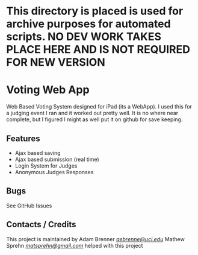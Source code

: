 This directory is placed is used for archive purposes for automated scripts. NO DEV WORK TAKES PLACE HERE AND IS NOT REQUIRED FOR NEW VERSION
=============================================================================================================================================

Voting Web App
==============

Web Based Voting System designed for iPad (its a WebApp). I used this for a judging event I ran and it worked out pretty well. It is no where near complete, but I figured I might as well put it on github for save keeping.

Features
--------
* Ajax based saving 
* Ajax based submission (real time)
* Login System for Judges
* Anonymous Judges Responses

Bugs
----
See GitHub Issues

Contacts / Credits
------------------
This project is maintained by Adam Brenner _<aebrenne@uci.edu>_
Mathew Sprehn _<matsprehn@gmail.com>_ helped with this project
